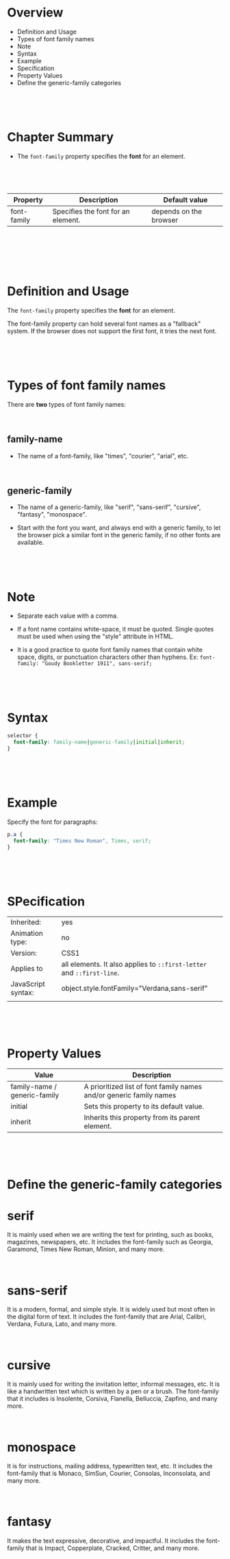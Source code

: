 # Overview

- Definition and Usage
- Types of font family names
- Note
- Syntax
- Example
- Specification
- Property Values
- Define the generic-family categories

&nbsp;

&nbsp;

# Chapter Summary

- The `font-family` property specifies the **font** for an element.

&nbsp;

&nbsp;

| Property    | Description                        | Default value          |
| ----------- | ---------------------------------- | ---------------------- |
| font-family | Specifies the font for an element. | depends on the browser |

&nbsp;

&nbsp;

&nbsp;

# Definition and Usage

The `font-family` property specifies the **font** for an element.

The font-family property can hold several font names as a "fallback" system. If the browser does not support the first font, it tries the next font.

&nbsp;

&nbsp;

# Types of font family names

There are **two** types of font family names:

&nbsp;

## family-name

- The name of a font-family, like "times", "courier", "arial", etc.

&nbsp;

## generic-family

- The name of a generic-family, like "serif", "sans-serif", "cursive", "fantasy", "monospace".

- Start with the font you want, and always end with a generic family, to let the browser pick a similar font in the generic family, if no other fonts are available.

&nbsp;

&nbsp;

# Note

- Separate each value with a comma.

- If a font name contains white-space, it must be quoted. Single quotes must be used when using the "style" attribute in HTML.

- It is a good practice to quote font family names that contain white space, digits, or punctuation characters other than hyphens. Ex:
  `font-family: "Goudy Bookletter 1911", sans-serif;
`

&nbsp;

&nbsp;

# Syntax

```css
selector {
  font-family: family-name|generic-family|initial|inherit;
}
```

&nbsp;

&nbsp;

# Example

Specify the font for paragraphs:

```css
p.a {
  font-family: "Times New Roman", Times, serif;
}
```

&nbsp;

&nbsp;

# SPecification

|                    |                                                                       |
| ------------------ | --------------------------------------------------------------------- |
| Inherited:         | yes                                                                   |
| Animation type:    | no                                                                    |
| Version:           | CSS1                                                                  |
| Applies to         | all elements. It also applies to `::first-letter` and `::first-line`. |
| JavaScript syntax: | object.style.fontFamily="Verdana,sans-serif"                          |
|                    |                                                                       |

&nbsp;

&nbsp;

# Property Values

| Value                        | Description                                                         |
| ---------------------------- | ------------------------------------------------------------------- |
| family-name / generic-family | A prioritized list of font family names and/or generic family names |
| initial                      | Sets this property to its default value.                            |
| inherit                      | Inherits this property from its parent element.                     |

&nbsp;

&nbsp;

# Define the generic-family categories

# serif

It is mainly used when we are writing the text for printing, such as books, magazines, newspapers, etc. It includes the font-family such as Georgia, Garamond, Times New Roman, Minion, and many more.

&nbsp;

# sans-serif

It is a modern, formal, and simple style. It is widely used but most often in the digital form of text. It includes the font-family that are Arial, Calibri, Verdana, Futura, Lato, and many more.

&nbsp;

# cursive

It is mainly used for writing the invitation letter, informal messages, etc. It is like a handwritten text which is written by a pen or a brush. The font-family that it includes is Insolente, Corsiva, Flanella, Belluccia, Zapfino, and many more.

&nbsp;

# monospace

It is for instructions, mailing address, typewritten text, etc. It includes the font-family that is Monaco, SimSun, Courier, Consolas, Inconsolata, and many more.

&nbsp;

# fantasy

It makes the text expressive, decorative, and impactful. It includes the font-family that is Impact, Copperplate, Cracked, Critter, and many more.
